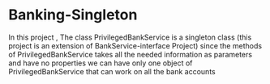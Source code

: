# Banking-Singleton
In this project , The class PrivilegedBankService is a singleton class (this project is an extension of BankService-interface Project)
since the methods of PrivilegedBankService takes all the needed information as parameters and have no properties 
we can have only one object of PrivilegedBankService that can work on all the bank accounts
